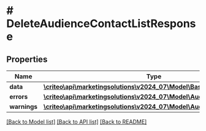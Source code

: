 # # DeleteAudienceContactListResponse

## Properties

Name | Type | Description | Notes
------------ | ------------- | ------------- | -------------
**data** | [**\criteo\api\marketingsolutions\v2024_07\Model\BasicAudienceDefinition**](BasicAudienceDefinition.md) |  |
**errors** | [**\criteo\api\marketingsolutions\v2024_07\Model\AudienceError[]**](AudienceError.md) |  |
**warnings** | [**\criteo\api\marketingsolutions\v2024_07\Model\AudienceWarning[]**](AudienceWarning.md) |  |

[[Back to Model list]](../../README.md#models) [[Back to API list]](../../README.md#endpoints) [[Back to README]](../../README.md)
